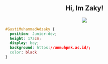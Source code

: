 <div>
<h2 align="center">Hi, Im Zaky!</h2>
<div align="center">
<img src="https://thumbs.gfycat.com/ElderlyNiceIsopod-size_restricted.gif">
</div>










```css
#GustiMuhammadAdzaky { 
  position: Junior-dev; 
  height: 172cm; 
  display: boy; 
  background: https://unmuhpnk.ac.id/; 
  color: black 
}
```

